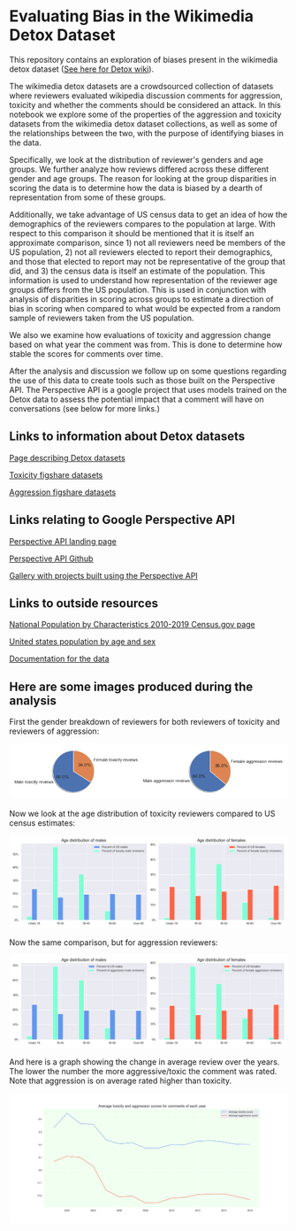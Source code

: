 # Evaluating Bias in the Wikimedia Detox Dataset
This repository contains an exploration of biases present in the wikimedia detox dataset ([See here for Detox wiki](https://meta.wikimedia.org/wiki/Research:Detox)). 

The wikimedia detox datasets are a crowdsourced collection of datasets where reviewers evaluated wikipedia discussion comments for aggression, toxicity and whether the comments should be considered an attack. In this notebook we explore some of the properties of the aggression and toxicity datasets from the wikimedia detox dataset collections, as well as some of the relationships between the two, with the purpose of identifying biases in the data. 

Specifically, we look at the distribution of reviewer's genders and age groups. We further analyze how reviews differed across these different gender and age groups. The reason for looking at the group disparities in scoring the data is to determine how the data is biased by a dearth of representation from some of these groups.

Additionally, we take advantage of US census data to get an idea of how the demographics of the reviewers compares to the population at large. With respect to this comparison it should be mentioned that it is itself an approximate comparison, since 1) not all reviewers need be members of the US population, 2) not all reviewers elected to report their demographics, and those that elected to report may not be representative of the group that did, and 3) the census data is itself an estimate of the population. This information is used to understand how representation of the reviewer age groups differs from the US population. This is used in conjunction with analysis of disparities in scoring across groups to estimate a direction of bias in scoring when compared to what would be expected from a random sample of reviewers taken from the US population.

We also we examine how evaluations of toxicity and aggression change based on what year the comment was from. This is done to determine how stable the scores for comments over time. 

After the analysis and discussion we follow up on some questions regarding the use of this data to create tools such as those built on the Perspective API. The Perspective API is a google project that uses models trained on the Detox data to assess the potential impact that a comment will have on conversations (see below for more links.)

## Links to information about Detox datasets

[Page describing Detox datasets](https://meta.wikimedia.org/wiki/Research:Detox/Data_Release)

[Toxicity figshare datasets](https://figshare.com/articles/Wikipedia_Talk_Labels_Toxicity/4563973)

[Aggression figshare datasets](https://figshare.com/articles/Wikipedia_Talk_Labels_Aggression/4267550)

## Links relating to Google Perspective API
[Perspective API landing page]( https://www.perspectiveapi.com/#/)

[Perspective API Github](https://github.com/conversationai/perspectiveapi/blob/master/2-api/methods.md)

[Gallery with projects built using the Perspective API](https://github.com/conversationai/perspectiveapi/wiki/perspective-hacks)

## Links to outside resources 
[National Population by Characteristics 2010-2019 Census.gov page](https://www.census.gov/data/tables/time-series/demo/popest/2010s-national-detail.html)

[United states population by age and sex](https://www2.census.gov/programs-surveys/popest/technical-documentation/file-layouts/2010-2019/nc-est2019-agesex-res.csv)

[Documentation for the data](https://www2.census.gov/programs-surveys/popest/technical-documentation/file-layouts/2010-2019/nc-est2019-agesex-res.pdf) 

## Here are some images produced during the analysis
First the gender breakdown of reviewers for both reviewers of toxicity and reviewers of aggression:

![](Gender_breakdown_for_toxicity_and_aggression_reviews.png)


Now we look at the age distribution of toxicity reviewers compared to US census estimates:

![](Age_distribution_of_toxicity_reviewers_by_gender.png)


Now the same comparison, but for aggression reviewers:

![](Age_distribution_of_aggresion_reviewers_by_gender.png)


And here is a graph showing the change in average review over the years. The lower the number the more aggressive/toxic the comment was rated. Note that aggression is on average rated higher than toxicity.

![](Average_toxicity_aggression_rating_by_age_over_time.png)
